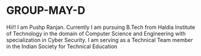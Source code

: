 # GROUP-MAY-D
Hii!!
I am Pushp Ranjan.
Currently I am pursuing B.Tech from Haldia Institute of Technology in the domain of Computer Science and Engineering with specialization in Cyber Security.
I am serving as a Technical Team member in the Indian Society for Technical Education 
